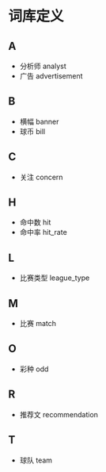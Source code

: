 # 词库定义

## A

- 分析师		analyst
- 广告		advertisement

## B

- 横幅		banner
- 球币		bill

## C

- 关注		concern

## H

- 命中数		hit
- 命中率		hit_rate

## L

- 比赛类型	league_type


## M

- 比赛		match

## O

- 彩种		odd


## R

- 推荐文		recommendation

## T

- 球队		team

